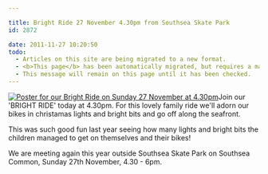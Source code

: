 ```yaml
---

title: Bright Ride 27 November 4.30pm from Southsea Skate Park
id: 2872

date: 2011-11-27 10:20:50
todo:
  - Articles on this site are being migrated to a new format.
  - <b>This page</b> has been automatically migrated, but requires a manual check-&amp;-tune to ensure the format and links all work as expected.
  - This message will remain on this page until it has been checked.
---
```


[![Poster for our Bright Ride on Sunday 27 November at 4.30pm](http://www.pompeybug.co.uk/wp-content/uploads/2011/11/bright-ride-poster-pdf-552x800.jpg "Bright Ride poster")](http://www.pompeybug.co.uk/wp-content/uploads/2011/11/bright-ride-poster-pdf.jpg)Join our 'BRIGHT RIDE' today at 4.30pm. For this lovely family ride we'll adorn our bikes in christamas lights and bright bits and go off along the seafront.

This was such good fun last year seeing how many lights and bright bits the children managed to get on themselves and their bikes!

We are meeting again this year outside Southsea Skate Park on Southsea Common, Sunday 27th November, 4.30 - 6pm.
